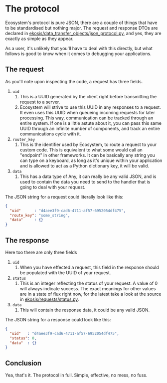 # The protocol

Ecosystem's protocol is pure JSON, there are a couple of things that have to be standardised but nothing major.
The request and response DTOs are declared in [ekosis/data_transfer_objects/json_protocol.py](../ekosis/data_transfer_objects/json_protocol.py), and yes, they are exactly as simple as they appear.

As a user, it's unlikely that you'll have to deal with this directly, but what follows is good to know when it comes to debugging your applications.

## The request

As you'll note upon inspecting the code, a request has three fields.
1. `uid`
   1. This is a UUID generated by the client right before transmitting the request to a server.
   2. Ecosystem will strive to use this UUID in any responses to a request. It even uses this UUID when queueing incoming requests for later processing. This way, communication can be tracked through an entire system. If one is a little astute about it, you can pass this same UUID through an infinite number of components, and track an entire communications cycle with it.
2. `router_key`
   1. This is the identifier used by Ecosystem, to route a request to your custom code. This is equivalent to what some would call an "endpoint" in other frameworks. It can be basically any string you can type on a keyboard, as long as it's unique within your application and is allowed to act as a Python dictionary key, it will be valid.
3. `data`
   1. This has a data type of Any, it can really be any valid JSON, and is used to contain the data you need to send to the handler that is going to deal with your request.

The JSON string for a request could literally look like this:
```json
{
  "uid"      : "d4aee3f9-cad6-4711-af57-6952054df475",
  "route_key": "some_string",
  "data"     : {}
}
```

## The response
Here too there are only three fields
1. `uid`
   1. When you have effected a request, this field in the response should be populated with the UUID of your request.
2. `status`
   1. This is an integer reflecting the status of your request. A value of 0 will always indicate success. The exact meanings for other values are in a state of flux right now, for the latest take a look at the source in [ekosis/requests/status.py](../ekosis/requests/status.py).
3. `data`
   1. This will contain the response data, it could be any valid JSON.

The JSON string for a response could look like this:
```json
{
  "uid"   : "d4aee3f9-cad6-4711-af57-6952054df475",
  "status": 0,
  "data"  : {}
}
```

## Conclusion
Yea, that's it. The protocol in full. Simple, effective, no mess, no fuss.
